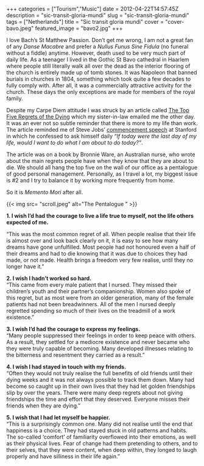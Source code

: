+++
categories = ["Tourism","Music"]
date = 2012-04-22T14:57:45Z
description = "sic-transit-gloria-mundi"
slug = "sic-transit-gloria-mundi"
tags = ["Netherlands"]
title = "Sic transit gloria mundi"
cover = "cover-bavo.jpeg" 
featured_image = "bavo2.jpg"
+++

I love Bach’s St Matthew Passion. Don’t get me wrong, I am not a great fan of any *Danse Macabre* and prefer a *Nullus Funus Sine Fidula* (no funeral without a fiddle) anytime. However, death used to be very much part of daily life. As a teenager I lived in the Gothic St Bavo cathedral in Haarlem where people still literally walk all over the dead as the interior flooring of the church is entirely made up of tomb stones. It was Napoleon that banned burials in churches in 1804, something which took quite a few decades to fully comply with. After all, it was a commercially attractive activity for the church. These days the only exceptions are made for members of the royal family.

Despite my Carpe Diem attitude I was struck by an article called [The Top Five Regrets of the Dying](http://www.guardian.co.uk/lifeandstyle/2012/feb/01/top-five-regrets-of-the-dying) which my sister-in-law emailed me the other day. It was an ever not so subtle reminder that there is more to my life than work. The article reminded me of Steve Jobs’ [commencement speech](http://www.youtube.com/watch?v=D1R-jKKp3NA) at Stanford in which he confessed to ask himself daily *“If today were the last day of my life, would I want to do what I am about to do today?”*.

The article was on a book by Bronnie Ware, an Australian nurse, who wrote about the main regrets people have when they know that they are about to die. We should all hang the top five on the wall of our office as a pentalogue of good personal management. Personally, as I travel a lot, my biggest issue is #2 and I try to balance it by working more frequently from home.

So it is *Memento Mori* after all.


{{< img src= "scroll.jpeg"  alt="The Pentalogue " >}}


**1. I wish I’d had the courage to live a life true to myself, not the life others expected of me.**

“This was the most common regret of all. When people realise that their life is almost over and look back clearly on it, it is easy to see how many dreams have gone unfulfilled. Most people had not honoured even a half of their dreams and had to die knowing that it was due to choices they had made, or not made. Health brings a freedom very few realise, until they no longer have it.”

**2. I wish I hadn’t worked so hard.**  
 “This came from every male patient that I nursed. They missed their children’s youth and their partner’s companionship. Women also spoke of this regret, but as most were from an older generation, many of the female patients had not been breadwinners. All of the men I nursed deeply regretted spending so much of their lives on the treadmill of a work existence.”

**3. I wish I’d had the courage to express my feelings.**  
 “Many people suppressed their feelings in order to keep peace with others. As a result, they settled for a mediocre existence and never became who they were truly capable of becoming. Many developed illnesses relating to the bitterness and resentment they carried as a result.”

**4. I wish I had stayed in touch with my friends.**  
 “Often they would not truly realise the full benefits of old friends until their dying weeks and it was not always possible to track them down. Many had become so caught up in their own lives that they had let golden friendships slip by over the years. There were many deep regrets about not giving friendships the time and effort that they deserved. Everyone misses their friends when they are dying.”

**5. I wish that I had let myself be happier.**  
 “This is a surprisingly common one. Many did not realise until the end that happiness is a choice. They had stayed stuck in old patterns and habits. The so-called ‘comfort’ of familiarity overflowed into their emotions, as well as their physical lives. Fear of change had them pretending to others, and to their selves, that they were content, when deep within, they longed to laugh properly and have silliness in their life again.”


